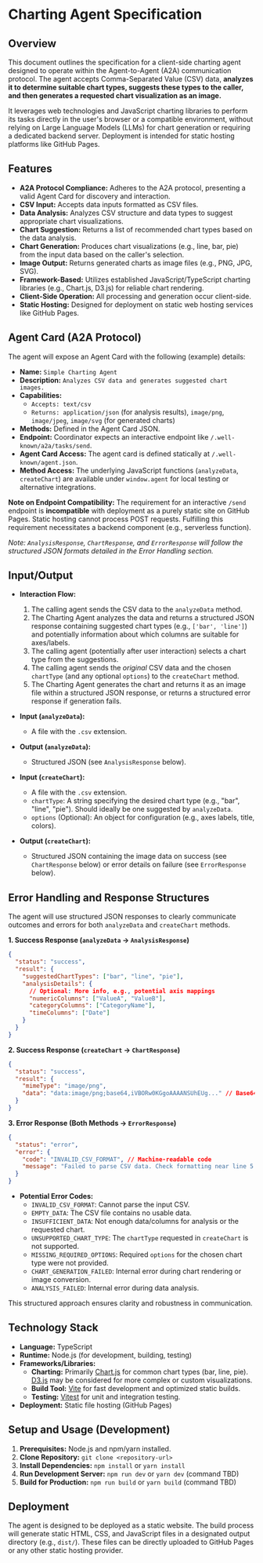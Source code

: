 # Charting Agent Specification

## Overview

This document outlines the specification for a client-side charting agent designed to operate within the Agent-to-Agent (A2A) communication protocol. The agent accepts Comma-Separated Value (CSV) data, **analyzes it to determine suitable chart types, suggests these types to the caller, and then generates a requested chart visualization as an image.**

It leverages web technologies and JavaScript charting libraries to perform its tasks directly in the user's browser or a compatible environment, without relying on Large Language Models (LLMs) for chart generation or requiring a dedicated backend server. Deployment is intended for static hosting platforms like GitHub Pages.

## Features

*   **A2A Protocol Compliance:** Adheres to the A2A protocol, presenting a valid Agent Card for discovery and interaction.
*   **CSV Input:** Accepts data inputs formatted as CSV files.
*   **Data Analysis:** Analyzes CSV structure and data types to suggest appropriate chart visualizations.
*   **Chart Suggestion:** Returns a list of recommended chart types based on the data analysis.
*   **Chart Generation:** Produces chart visualizations (e.g., line, bar, pie) from the input data based on the caller's selection.
*   **Image Output:** Returns generated charts as image files (e.g., PNG, JPG, SVG).
*   **Framework-Based:** Utilizes established JavaScript/TypeScript charting libraries (e.g., Chart.js, D3.js) for reliable chart rendering.
*   **Client-Side Operation:** All processing and generation occur client-side.
*   **Static Hosting:** Designed for deployment on static web hosting services like GitHub Pages.

## Agent Card (A2A Protocol)

The agent will expose an Agent Card with the following (example) details:

*   **Name:** `Simple Charting Agent`
*   **Description:** `Analyzes CSV data and generates suggested chart images.`
*   **Capabilities:**
    *   `Accepts: text/csv`
    *   `Returns: application/json` (for analysis results), `image/png`, `image/jpeg`, `image/svg` (for generated charts)
*   **Methods:** Defined in the Agent Card JSON.
*   **Endpoint:** Coordinator expects an interactive endpoint like `/.well-known/a2a/tasks/send`.
*   **Agent Card Access:** The agent card is defined statically at `/.well-known/agent.json`.
*   **Method Access:** The underlying JavaScript functions (`analyzeData`, `createChart`) are available under `window.agent` for local testing or alternative integrations.

**Note on Endpoint Compatibility:** The requirement for an interactive `/send` endpoint is **incompatible** with deployment as a purely static site on GitHub Pages. Static hosting cannot process POST requests. Fulfilling this requirement necessitates a backend component (e.g., serverless function).

*Note: `AnalysisResponse`, `ChartResponse`, and `ErrorResponse` will follow the structured JSON formats detailed in the Error Handling section.*

## Input/Output

*   **Interaction Flow:**
    1.  The calling agent sends the CSV data to the `analyzeData` method.
    2.  The Charting Agent analyzes the data and returns a structured JSON response containing suggested chart types (e.g., `['bar', 'line']`) and potentially information about which columns are suitable for axes/labels.
    3.  The calling agent (potentially after user interaction) selects a chart type from the suggestions.
    4.  The calling agent sends the *original* CSV data and the chosen `chartType` (and any optional `options`) to the `createChart` method.
    5.  The Charting Agent generates the chart and returns it as an image file within a structured JSON response, or returns a structured error response if generation fails.

*   **Input (`analyzeData`):**
    *   A file with the `.csv` extension.
*   **Output (`analyzeData`):**
    *   Structured JSON (see `AnalysisResponse` below).
*   **Input (`createChart`):**
    *   A file with the `.csv` extension.
    *   `chartType`: A string specifying the desired chart type (e.g., "bar", "line", "pie"). Should ideally be one suggested by `analyzeData`.
    *   `options` (Optional): An object for configuration (e.g., axes labels, title, colors).
*   **Output (`createChart`):**
    *   Structured JSON containing the image data on success (see `ChartResponse` below) or error details on failure (see `ErrorResponse` below).

## Error Handling and Response Structures

The agent will use structured JSON responses to clearly communicate outcomes and errors for both `analyzeData` and `createChart` methods.

**1. Success Response (`analyzeData` -> `AnalysisResponse`)**

```json
{
  "status": "success",
  "result": {
    "suggestedChartTypes": ["bar", "line", "pie"],
    "analysisDetails": { 
      // Optional: More info, e.g., potential axis mappings
      "numericColumns": ["ValueA", "ValueB"],
      "categoryColumns": ["CategoryName"],
      "timeColumns": ["Date"] 
    }
  }
}
```

**2. Success Response (`createChart` -> `ChartResponse`)**

```json
{
  "status": "success",
  "result": {
    "mimeType": "image/png", 
    "data": "data:image/png;base64,iVBORw0KGgoAAAANSUhEUg..." // Base64 encoded image data
  }
}
```

**3. Error Response (Both Methods -> `ErrorResponse`)**

```json
{
  "status": "error",
  "error": {
    "code": "INVALID_CSV_FORMAT", // Machine-readable code
    "message": "Failed to parse CSV data. Check formatting near line 5." // Human-readable message
  }
}
```

*   **Potential Error Codes:**
    *   `INVALID_CSV_FORMAT`: Cannot parse the input CSV.
    *   `EMPTY_DATA`: The CSV file contains no usable data.
    *   `INSUFFICIENT_DATA`: Not enough data/columns for analysis or the requested chart.
    *   `UNSUPPORTED_CHART_TYPE`: The `chartType` requested in `createChart` is not supported.
    *   `MISSING_REQUIRED_OPTIONS`: Required `options` for the chosen chart type were not provided.
    *   `CHART_GENERATION_FAILED`: Internal error during chart rendering or image conversion.
    *   `ANALYSIS_FAILED`: Internal error during data analysis.

This structured approach ensures clarity and robustness in communication.

## Technology Stack

*   **Language:** TypeScript
*   **Runtime:** Node.js (for development, building, testing)
*   **Frameworks/Libraries:**
    *   **Charting:** Primarily [Chart.js](https://www.chartjs.org/) for common chart types (bar, line, pie). [D3.js](https://d3js.org/) may be considered for more complex or custom visualizations.
    *   **Build Tool:** [Vite](https://vitejs.dev/) for fast development and optimized static builds.
    *   **Testing:** [Vitest](https://vitest.dev/) for unit and integration testing.
*   **Deployment:** Static file hosting (GitHub Pages)

## Setup and Usage (Development)

1.  **Prerequisites:** Node.js and npm/yarn installed.
2.  **Clone Repository:** `git clone <repository-url>`
3.  **Install Dependencies:** `npm install` or `yarn install`
4.  **Run Development Server:** `npm run dev` or `yarn dev` (command TBD)
5.  **Build for Production:** `npm run build` or `yarn build` (command TBD)

## Deployment

The agent is designed to be deployed as a static website. The build process will generate static HTML, CSS, and JavaScript files in a designated output directory (e.g., `dist/`). These files can be directly uploaded to GitHub Pages or any other static hosting provider. 
